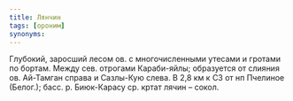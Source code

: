 ```yaml
---
title: Лянчин
tags: [ороним]
synonyms:
---
```


Глубокий, заросший лесом ов. с многочисленными утесами и гротами по бортам.
Между сев. отрогами Караби-яйлы; образуется от слияния ов. Ай-Тамган справа и
Сазлы-Кую слева. В 2,8 км к СЗ от нп Пчелиное (Белог.); басс. р. Биюк-Карасу ср.
кртат лячин – сокол.
